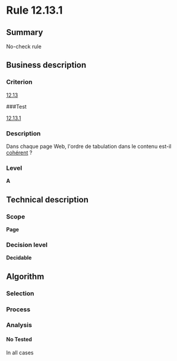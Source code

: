 # Rule 12.13.1

## Summary

No-check rule

## Business description

### Criterion

[12.13](http://references.modernisation.gouv.fr/referentiel-technique-0#crit-12-13)

###Test

[12.13.1](http://references.modernisation.gouv.fr/referentiel-technique-0#test-12-13-1)

### Description

Dans chaque page Web, l'ordre de tabulation dans le contenu est-il <a href="http://references.modernisation.gouv.fr/referentiel-technique-0#mCoherentODL">coh&eacute;rent</a> ?

### Level

**A**

## Technical description

### Scope

**Page**

### Decision level

**Decidable**

## Algorithm

### Selection

### Process

### Analysis

#### No Tested 

In all cases

